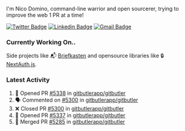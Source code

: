 
I'm Nico Domino, command-line warrior and open sourcerer, trying to improve the web 1 PR at a time!

[![Twitter Badge](https://img.shields.io/badge/-@ndom91-1ca0f1?style=flat-square&labelColor=1ca0f1&logo=twitter&logoColor=white&link=https://twitter.com/ndom91)](https://twitter.com/ndom91) [![Linkedin Badge](https://img.shields.io/badge/-ndom91-blue?style=flat-square&logo=Linkedin&logoColor=white&link=https://www.linkedin.com/in/ndom91/)](https://www.linkedin.com/in/ndom91/) [![Gmail Badge](https://img.shields.io/badge/-yo@ndo.dev-c14438?style=flat-square&logo=mail.ru&logoColor=white&link=mailto:yo@ndo.dev)](mailto:yo@ndo.dev)

### Currently Working On..

Side projects like 📬 [Briefkasten](https://briefkastenhq.com) and opensource libraries like 🔒 [NextAuth.js](https://github.com/nextauthjs/next-auth).

<!--START_SECTION_PROFILE_VIEWS:readme-info-->
<!--END_SECTION_PROFILE_VIEWS:readme-info-->

<!--START_SECTION_DAILY_COMMIT:readme-info-->
<!--END_SECTION_DAILY_COMMIT:readme-info-->

<!--START_SECTION_WEEKLY_COMMIT:readme-info-->
<!--END_SECTION_WEEKLY_COMMIT:readme-info-->

### Latest Activity

<!--START_SECTION:activity-->
1. 💪 Opened PR [#5338](https://github.com/gitbutlerapp/gitbutler/pull/5338) in [gitbutlerapp/gitbutler](https://github.com/gitbutlerapp/gitbutler)
2. 🗣 Commented on [#5300](https://github.com/gitbutlerapp/gitbutler/pull/5300#issuecomment-2441944698) in [gitbutlerapp/gitbutler](https://github.com/gitbutlerapp/gitbutler)
3. ❌ Closed PR [#5300](https://github.com/gitbutlerapp/gitbutler/pull/5300) in [gitbutlerapp/gitbutler](https://github.com/gitbutlerapp/gitbutler)
4. 💪 Opened PR [#5337](https://github.com/gitbutlerapp/gitbutler/pull/5337) in [gitbutlerapp/gitbutler](https://github.com/gitbutlerapp/gitbutler)
5. 🎉 Merged PR [#5285](https://github.com/gitbutlerapp/gitbutler/pull/5285) in [gitbutlerapp/gitbutler](https://github.com/gitbutlerapp/gitbutler)
<!--END_SECTION:activity-->
